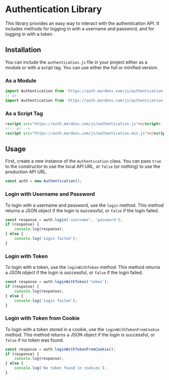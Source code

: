 # Authentication Library

This library provides an easy way to interact with the authentication API. It includes methods for logging in with a username and password, and for logging in with a token.

## Installation

You can include the `authentication.js` file in your project either as a module or with a script tag. You can use either the full or minified version.

### As a Module

```javascript
import Authentication from 'https://auth.mardens.com/js/authentication.js';
// or
import Authentication from 'https://auth.mardens.com/js/authentication.min.js';
```

### As a Script Tag

```html
<script src="https://auth.mardens.com/js/authentication.js"></script>
<!-- or -->
<script src="https://auth.mardens.com/js/authentication.min.js"></script>
```

## Usage

First, create a new instance of the `Authentication` class. You can pass `true` to the constructor to use the local API URL, or `false` (or nothing) to use the production API URL.

```javascript
const auth = new Authentication();
```

### Login with Username and Password

To login with a username and password, use the `login` method. This method returns a JSON object if the login is successful, or `false` if the login failed.

```javascript
const response = auth.login('username', 'password');
if (response) {
    console.log(response);
} else {
    console.log('Login failed');
}
```

### Login with Token

To login with a token, use the `loginWithToken` method. This method returns a JSON object if the login is successful, or `false` if the login failed.

```javascript
const response = auth.loginWithToken('token');
if (response) {
    console.log(response);
} else {
    console.log('Login failed');
}
```

### Login with Token from Cookie

To login with a token stored in a cookie, use the `loginWithTokenFromCookie` method. This method returns a JSON object if the login is successful, or `false` if no token was found.

```javascript
const response = auth.loginWithTokenFromCookie();
if (response) {
    console.log(response);
} else {
    console.log('No token found in cookies');
}
```